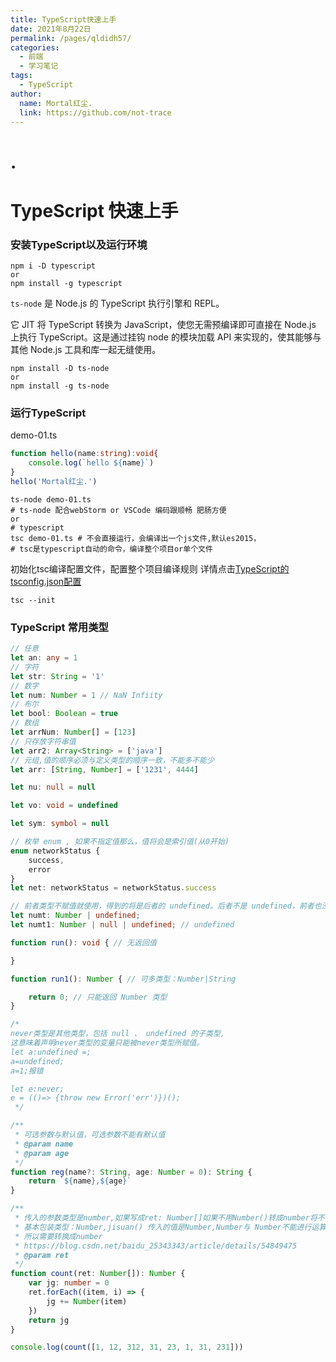 ```yaml
---
title: TypeScript快速上手
date: 2021年8月22日
permalink: /pages/qldidh57/
categories:
  - 前端
  - 学习笔记
tags:
  - TypeScript
author:
  name: Mortal红尘.
  link: https://github.com/not-trace
---
```

# .

# TypeScript 快速上手

### 安装TypeScript以及运行环境

```
npm i -D typescript
or
npm install -g typescript
```

`ts-node` 是 Node.js 的 TypeScript 执行引擎和 REPL。

它 JIT 将 TypeScript 转换为 JavaScript，使您无需预编译即可直接在 Node.js 上执行 TypeScript。这是通过挂钩 node 的模块加载 API 来实现的，使其能够与其他 Node.js 工具和库一起无缝使用。

```
npm install -D ts-node
or
npm install -g ts-node
```

### 运行TypeScript

demo-01.ts

```typescript
function hello(name:string):void{
    console.log(`hello ${name}`)
}
hello('Mortal红尘.')
```

```shell
ts-node demo-01.ts
# ts-node 配合webStorm or VSCode 编码跟顺畅 肥肠方便
or
# typescript
tsc demo-01.ts # 不会直接运行，会编译出一个js文件,默认es2015，
# tsc是typescript自动的命令，编译整个项目or单个文件
```

初始化tsc编译配置文件，配置整个项目编译规则
详情点击[TypeScript的tsconfig.json配置](https://www.typescriptlang.org/docs/handbook/tsconfig-json.html)

```
tsc --init
```

### TypeScript 常用类型

```TypeScript
// 任意
let an: any = 1
// 字符
let str: String = '1'
// 数字
let num: Number = 1 // NaN Infiity
// 布尔
let bool: Boolean = true
// 数组
let arrNum: Number[] = [123]
// 只存放字符串值
let arr2: Array<String> = ['java']
// 元组,值的顺序必须与定义类型的顺序一致，不能多不能少
let arr: [String, Number] = ['1231', 4444]

let nu: null = null

let vo: void = undefined

let sym: symbol = null

// 枚举 enum , 如果不指定值那么，值将会是索引值(从0开始)
enum networkStatus {
    success,
    error
}
let net: networkStatus = networkStatus.success

// 前者类型不赋值就使用，得到的将是后者的 undefined。后者不是 undefined，前者也没有赋值将报错。
let numt: Number | undefined;
let numt1: Number | null | undefined; // undefined

function run(): void { // 无返回值

}

function run1(): Number { // 可多类型：Number|String

    return 0; // 只能返回 Number 类型
}

/*
never类型是其他类型，包括 null 、 undefined 的子类型,
这意味着声明never类型的变量只能被never类型所赋值。
let a:undefined =;
a=undefined;
a=1;报错

let e:never;
e = (()=> {throw new Error('err')})();
 */

/**
 * 可选参数与默认值，可选参数不能有默认值
 * @param name
 * @param age
 */
function reg(name?: String, age: Number = 0): String {
    return `${name},${age}`
}

/**
 * 传入的参数类型是number,如果写成ret: Number[]如果不用Number()转成number将不能运行
 * 基本包装类型：Number,jisuan() 传入的值是Number,Number与 Number不能进行运算
 * 所以需要转换成number
 * https://blog.csdn.net/baidu_25343343/article/details/54849475
 * @param ret
 */
function count(ret: Number[]): Number {
    var jg: number = 0
    ret.forEach((item, i) => {
        jg += Number(item)
    })
    return jg
}

console.log(count([1, 12, 312, 31, 23, 1, 31, 231]))

```
